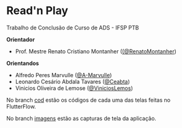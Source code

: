# Read'n Play
Trabalho de Conclusão de Curso de ADS - IFSP PTB


<b>Orientador</b>
<ul>
  <li>Prof. Mestre Renato Cristiano Montanher (<a href="https://github.com/RenatoMontanher">(@RenatoMontanher</a>)</li>
</ul>

<b>Orientandos</b>
<ul>
  <li>Alfredo Peres Marvulle (<a href="https://github.com/A-Marvulle">@A-Marvulle</a>)</li>
  <li>Leonardo Cesário Abdala Tavares (<a href="https://github.com/Ceabta">@Ceabta</a>)</li>
  <li>Vinicios Oliveira de Lemose (<a href="https://github.com/ViniciosLemos">@ViniciosLemos</a>)</li>
</ul>

No branch <a href="https://github.com/A-Marvulle/readnplay/tree/cod">cod</a> estão os códigos de cada uma das telas feitas no FlutterFlow.

No branch <a href="https://github.com/A-Marvulle/readnplay/tree/imagens">imagens</a> estão as capturas de tela da aplicação.
